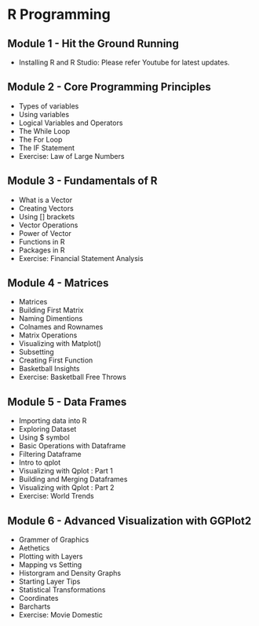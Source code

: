 # R Programming

## Module 1 - Hit the Ground Running
- Installing R and R Studio: Please refer Youtube for latest updates.
## Module 2 - Core Programming Principles
- Types of variables
- Using variables
- Logical Variables and Operators
- The While Loop
- The For Loop
- The IF Statement
- Exercise: Law of Large Numbers
## Module 3 - Fundamentals of R
- What is a Vector
- Creating Vectors
- Using [] brackets
- Vector Operations
- Power of Vector
- Functions in R
- Packages in R
- Exercise: Financial Statement Analysis
## Module 4 - Matrices
- Matrices
- Building First Matrix
- Naming Dimentions
- Colnames and Rownames
- Matrix Operations
- Visualizing with Matplot()
- Subsetting
- Creating First Function
- Basketball Insights
- Exercise: Basketball Free Throws
## Module 5 - Data Frames
- Importing data into R
- Exploring Dataset
- Using $ symbol
- Basic Operations with Dataframe
- Filtering Dataframe
- Intro to qplot
- Visualizing with Qplot : Part 1
- Building and Merging Dataframes
- Visualizing with Qplot : Part 2
- Exercise: World Trends
## Module 6 - Advanced Visualization with GGPlot2
- Grammer of Graphics
- Aethetics
- Plotting with Layers
- Mapping vs Setting
- Historgram and Density Graphs
- Starting Layer Tips
- Statistical Transformations
- Coordinates
- Barcharts
- Exercise: Movie Domestic
